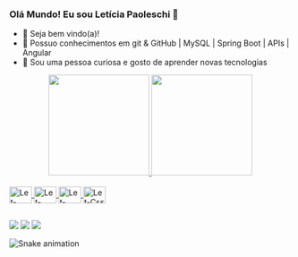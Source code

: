 ### Olá Mundo! Eu sou Letícia Paoleschi 👋

- 🔭 Seja bem vindo(a)!
- 🌱 Possuo conhecimentos em git & GitHub | MySQL | Spring Boot | APIs | Angular
- 💬 Sou uma pessoa curiosa e gosto de aprender novas tecnologias 

<div align="center">
  <a href="https://github.com/rafaballerini">
  <img height="180em" src="https://github-readme-stats.vercel.app/api?username=leticiapaoleschi&show_icons=true&theme=dracula&include_all_commits=true&count_private=true"/>
  <img height="180em" src="https://github-readme-stats.vercel.app/api/top-langs/?username=leticiapaoleschi&layout=compact&langs_count=7&theme=dracula"/>
</div>
  
  <div style="display: inline_block"><br>      
  <img align="center" alt="Let-Java" height="30" width="40" src="https://cdn.jsdelivr.net/gh/devicons/devicon/icons/java/java-original.svg">
  <img align="center" alt="Let-Html" height="30" width="40" src="https://cdn.jsdelivr.net/gh/devicons/devicon/icons/html5/html5-original.svg">
  <img align="center" alt="Let-Typscript" height="30" width="40" src="https://cdn.jsdelivr.net/gh/devicons/devicon/icons/typescript/typescript-original.svg">
  <img align="center" alt="Let-Css" height="30" width="40" src="https://cdn.jsdelivr.net/gh/devicons/devicon/icons/css3/css3-original.svg">
</div>
 
  ##
 
<div> 
  <a href = "mailto:paoleschileticia480@gmail.com"><img src="https://img.shields.io/badge/-Gmail-%23333?style=for-the-badge&logo=gmail&logoColor=white" target="_blank"></a>
  <a href="https://www.linkedin.com/in/leticiapaoleschi/" target="_blank"><img src="https://img.shields.io/badge/-LinkedIn-%230077B5?style=for-the-badge&logo=linkedin&logoColor=white" target="_blank"></a> 
   <a href="https://instagram.com/leticiappaoleschi" target="_blank"><img src="https://img.shields.io/badge/-Instagram-%23E4405F?style=for-the-badge&logo=instagram&logoColor=white" target="_blank"></a> 
 
  ![Snake animation](https://github.com/leticiapaoleschi/leticiapaoleschi/blob/output/github-contribution-grid-snake.svg)
 
</div> 
